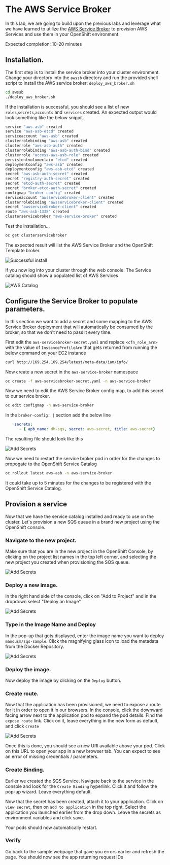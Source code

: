 # The AWS Service Broker

In this lab, we are going to build upon the previous labs and leverage what we have learned to utilize the [AWS Service Broker](https://github.com/awslabs/aws-servicebroker) to provision AWS Services and use them in your OpenShift environment.

Expected completion: 10-20 minutes

## Installation.
The first step is to install the service broker into your cluster environment. Change your directory into the `awssb` directory and run the provided shell script to install the AWS service broker: `deploy_aws_broker.sh`

```bash
cd awssb
./deploy_aws_broker.sh
```

If the installation is successful, you should see a list of new `roles`,`secrets`,`accounts` and `services` created. An expected output would look something like the below snippit.

```bash
service "aws-asb" created
service "aws-asb-etcd" created
serviceaccount "aws-asb" created
clusterrolebinding "aws-asb" created
clusterrole "aws-asb-auth" created
clusterrolebinding "aws-asb-auth-bind" created
clusterrole "access-aws-asb-role" created
persistentvolumeclaim "etcd" created
deploymentconfig "aws-asb" created
deploymentconfig "aws-asb-etcd" created
secret "aws-asb-auth-secret" created
secret "registry-auth-secret" created
secret "etcd-auth-secret" created
secret "broker-etcd-auth-secret" created
configmap "broker-config" created
serviceaccount "awsservicebroker-client" created
clusterrolebinding "awsservicebroker-client" created
secret "awsservicebroker-client" created
route "aws-asb-1338" created
clusterservicebroker "aws-service-broker" created
```

Test the installation...

```bash
oc get clusterservicebroker
```

The expected result will list the AWS Service Broker and the OpenShift Template broker.

![Successful install](/api/workshops/openshift_rh_summit_2018/content/assets/labs/awssb/img/oc-get-csb.png "Successful install")

If you now log into your cluster through the web console. The Service catalog should show a populated list of AWS Services

![AWS Catalog](/api/workshops/openshift_rh_summit_2018/content/assets/labs/awssb/img/sc-awssb-listing.png "List of AWS Services")

## Configure the Service Broker to populate parameters. 
In this section we want to add a secret and some mapping to the AWS Service Broker deployment that will automatically be consumed by the broker, so that we don't need to pass it every time.

First edit the `aws-servicebroker-secret.yaml` and replace `<cfn_role_arn>` with the value of `InstanceProfileArn` that gets returned from running the below command on your EC2 instance

```bash
curl http://169.254.169.254/latest/meta-data/iam/info/
```

Now create a new secret in the `aws-service-broker` namespace

```bash
oc create -f aws-servicebroker-secret.yaml -n aws-service-broker
```

Now we need to edit the AWS Service Broker config map, to add this secret to our service broker. 

```bash
oc edit configmap -n aws-service-broker
```

In the `broker-config: |` section add the below line

```yaml
    secrets:
      - { apb_name: dh-sqs, secret: aws-secret, title: aws-secret}
```

The resulting file should look like this

![Add Secrets](/api/workshops/openshift_rh_summit_2018/content/assets/labs/awssb/img/add-awssb-secret.png "Add APB Secrets")

Now we need to restart the service broker pod in order for the changes to propogate to the OpenShift Service Catalog

```bash
oc rollout latest aws-asb -n aws-service-broker
```

It could take up to 5 minutes for the changes to be registered with the OpenShift Service Catalog.

## Provision a service
Now that we have the service catalog installed and ready to use on the cluster. Let's provision a new SQS queue in a brand new project using the OpenShift console.

### Navigate to the new project. 
Make sure that you are in the new project in the OpenShift Console, by clicking on the project list names in the top left corner, and selecting the new project you created when provisioning the SQS queue.

![Add Secrets](/api/workshops/openshift_rh_summit_2018/content/assets/labs/awssb/img/change-project.png "Add APB Secrets")

### Deploy a new image. 
In the right hand side of the console, click on "Add to Project" and in the dropdown select "Deploy an Image"

![Add Secrets](/api/workshops/openshift_rh_summit_2018/content/assets/labs/awssb/img/deploy-image.png "Add APB Secrets")

### Type in the Image Name and Deploy
In the pop-up that gets displayed, enter the image name you want to deploy `mandusm/sqs-sample`. Click the magnifying glass icon to load the metadata from the Docker Repository. 

![Add Secrets](/api/workshops/openshift_rh_summit_2018/content/assets/labs/awssb/img/image-metadata.png "Add APB Secrets")

### Deploy the image. 
Now deploy the image by clicking on the `Deploy` button. 

### Create route. 
Now that the application has been provisioned, we need to expose a route for it in order to open it in our browsers. In the console, click the downward facing arrow next to the application pod to expand the pod details. Find the `expose route` link. Click on it, leave everything in the new form as default, and click `create`

![Add Secrets](/api/workshops/openshift_rh_summit_2018/content/assets/labs/awssb/img/create-route.png "Add APB Secrets")

Once this is done, you should see a new URl available above your pod. Click on this URL to open your app in a new browser tab. You can expect to see an error of missing credentials / parameters. 

### Create Binding. 
Earlier we created the SQS Service. Navigate back to the service in the console and look for the `Create Binding` hyperlink. Click it and follow the pop-up wizard. Leave everything default. 

Now that the secret has been created, attach it to your application. Click on `view secret`, then on `add to application` in the top right. Select the application you launched earlier from the drop down. Leave the secrets as environment variables and click save. 

Your pods should now automatically restart.

### Verify
Go back to the sample webpage that gave you errors earlier and refresh the page. You should now see the app returning request IDs


